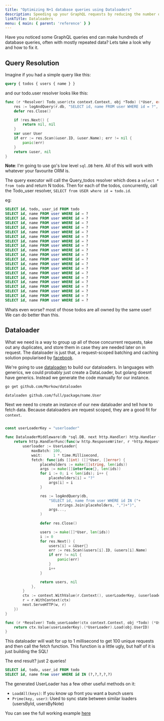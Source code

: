 ```yaml
---
title: "Optimizing N+1 database queries using Dataloaders"
description: Speeding up your GraphQL requests by reducing the number of round trips to the database.  
linkTitle: Dataloaders
menu: { main: { parent: 'reference' } }
---
```


Have you noticed some GraphQL queries end can make hundreds of database 
queries, often with mostly repeated data? Lets take a look why and how to 
fix it.  

## Query Resolution

Imagine if you had a simple query like this:

```graphql
query { todos { users { name } }
```

and our todo.user resolver looks like this:
```go
func (r *Resolver) Todo_user(ctx context.Context, obj *Todo) (*User, error) {
	res := logAndQuery(r.db, "SELECT id, name FROM user WHERE id = ?", obj.UserID)
	defer res.Close()

	if !res.Next() {
		return nil, nil
	}
	var user User
	if err := res.Scan(&user.ID, &user.Name); err != nil {
		panic(err)
	}
	return &user, nil
}
```

**Note**: I'm going to use go's low level `sql.DB` here. All of this will 
work with whatever your favourite ORM is.

The query executor will call the Query_todos resolver which does a `select * from todo` and 
return N todos. Then for each of the todos, concurrently, call the Todo_user resolver,
`SELECT from USER where id = todo.id`.


eg:
```sql
SELECT id, todo, user_id FROM todo
SELECT id, name FROM user WHERE id = ?
SELECT id, name FROM user WHERE id = ?
SELECT id, name FROM user WHERE id = ?
SELECT id, name FROM user WHERE id = ?
SELECT id, name FROM user WHERE id = ?
SELECT id, name FROM user WHERE id = ?
SELECT id, name FROM user WHERE id = ?
SELECT id, name FROM user WHERE id = ?
SELECT id, name FROM user WHERE id = ?
SELECT id, name FROM user WHERE id = ?
SELECT id, name FROM user WHERE id = ?
SELECT id, name FROM user WHERE id = ?
SELECT id, name FROM user WHERE id = ?
SELECT id, name FROM user WHERE id = ?
SELECT id, name FROM user WHERE id = ?
SELECT id, name FROM user WHERE id = ?
SELECT id, name FROM user WHERE id = ?
SELECT id, name FROM user WHERE id = ?
SELECT id, name FROM user WHERE id = ?
SELECT id, name FROM user WHERE id = ?
```

Whats even worse? most of those todos are all owned by the same user! We can do better than this.

## Dataloader

What we need is a way to group up all of those concurrent requests, take out any duplicates, and 
store them in case they are needed later on in request. The dataloader is just that, a request-scoped 
batching and caching solution popularised by [facebook](https://github.com/facebook/dataloader). 

We're going to use [dataloaden](https://github.com/Morkow/dataloaden) to build our dataloaders.
In languages with generics, we could probably just create a DataLoader<User>, but golang 
doesnt have generics. Instead we generate the code manually for our instance. 

```bash
go get github.com/Morkow/dataloaden

dataloaden github.com/full/package/name.User
```

Next we need to create an instance of our new dataloader and tell how to fetch data. 
Because dataloaders are request scoped, they are a good fit for `context`.

```go

const userLoaderKey = "userloader"

func DataloaderMiddleware(db *sql.DB, next http.Handler) http.Handler {
	return http.HandlerFunc(func(w http.ResponseWriter, r *http.Request) {
		userloader := UserLoader{
			maxBatch: 100,
			wait:     1 * time.Millisecond,
			fetch: func(ids []int) ([]*User, []error) {
				placeholders := make([]string, len(ids))
				args := make([]interface{}, len(ids))
				for i := 0; i < len(ids); i++ {
					placeholders[i] = "?"
					args[i] = i
				}

				res := logAndQuery(db,
					"SELECT id, name from user WHERE id IN ("+
						strings.Join(placeholders, ",")+")",
					args...,
				)
				
				defer res.Close()

				users := make([]*User, len(ids))
				i := 0
				for res.Next() {
					users[i] = &User{}
					err := res.Scan(&users[i].ID, &users[i].Name)
					if err != nil {
						panic(err)
					}
					i++
				}

				return users, nil
			},
		}
		ctx := context.WithValue(r.Context(), userLoaderKey, &userloader)
		r = r.WithContext(ctx)
		next.ServeHTTP(w, r)
	})
}

func (r *Resolver) Todo_userLoader(ctx context.Context, obj *Todo) (*User, error) {
	return ctx.Value(userLoaderKey).(*UserLoader).Load(obj.UserID)
}
```  

This dataloader will wait for up to 1 millisecond to get 100 unique requests and then call 
the fetch function. This function is a little ugly, but half of it is just building the SQL!

The end result? just 2 queries!
```sql
SELECT id, todo, user_id FROM todo
SELECT id, name from user WHERE id IN (?,?,?,?,?)
```

The generated UserLoader has a few other useful methods on it:

 - `LoadAll(keys)`: If you know up front you want a bunch users
 - `Prime(key, user)`: Used to sync state between similar loaders (usersById, usersByNote)

You can see the full working example [here](https://github.com/Morkow/gqlgen-tutorials/tree/master/dataloader)
